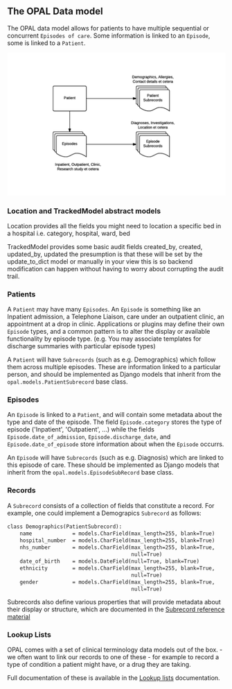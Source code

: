 ## The OPAL Data model

The OPAL data model allows for patients to have multiple sequential or concurrent
`Episodes of care`. Some information is linked to an `Episode`, some is linked to
a `Patient`.

![Datamodel](../img/OPAL.datamodel.png)

### Location and TrackedModel abstract models
Location provides all the fields you might need to location a specific bed in a hospital
i.e. category, hospital, ward, bed

TrackedModel provides some basic audit fields created_by, created, updated_by, updated
the presumption is that these will be set by the update_to_dict model or manually in your
view this is so backend modification can happen without having to worry about corrupting
the audit trail.

### Patients

A `Patient` may have many `Episodes`. An `Episode` is something like an Inpatient admission,
a Telephone Liaison, care under an outpatient clinic, an appointment at a drop in clinic.
Applications or plugins may define their own `Episode` types, and a common pattern is to
alter the display or available functionality by episode type. (e.g. You may associate
templates for discharge summaries with particular episode types)

A `Patient` will have `Subrecords` (such as e.g. Demographics) which follow them across multiple
episodes. These are information linked to a particular person, and should be implemented as
Django models that inherit from the `opal.models.PatientSubrecord` base class.

### Episodes

An `Episode` is linked to a `Patient`, and will contain some metadata about the type and date
of the episode. The field `Episode.category` stores the type of episode ('Inpatient', 'Outpatient', ...)
while the fields `Episode.date_of_admission`, `Episode.discharge_date`, and `Episode.date_of_episode`
store information about when the `Episode` occurrs.

An `Episode` will have `Subrecords` (such as e.g. Diagnosis) which are linked to this episode of
care. These should be implemented as Django models that inherit from the `opal.models.EpisodeSubRecord`
base class.

### Records

A `Subrecord` consists of a collection of fields that constitute a record. For example, one could
implement a Demograpics `Subrecord` as follows:

    class Demographics(PatientSubrecord):
        name             = models.CharField(max_length=255, blank=True)
        hospital_number  = models.CharField(max_length=255, blank=True)
        nhs_number       = models.CharField(max_length=255, blank=True,
                                            null=True)
        date_of_birth    = models.DateField(null=True, blank=True)
        ethnicity        = models.CharField(max_length=255, blank=True,
                                            null=True)
        gender           = models.CharField(max_length=255, blank=True,
                                            null=True)


Subrecords also define various properties that will provide metadata about their
display or structure, which are documented in the
[Subrecord reference material](/reference/subrecords/)


### Lookup Lists

OPAL comes with a set of clinical terminology data models out of the box. - we often
want to link our records to one of these - for example to record a type of condition
a patient might have, or a drug they are taking.

Full documentation of these is available in the [Lookup lists](lookup_lists.md) documentation.
